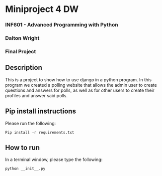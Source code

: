 # Miniproject 4 DW

### INF601 - Advanced Programming with Python
### Dalton Wright
### Final Project

## Description
This is a project to show how to use django in a python program. In this program we created a polling
website that allows the admin user to create questions and answers for polls, as well as for other users
to create their profiles and answer said polls.

## Pip install instructions
Please run the following:
```
Pip install -r requirements.txt
```
## How to run
In a terminal window, please type the following:

```
python __init__.py
```